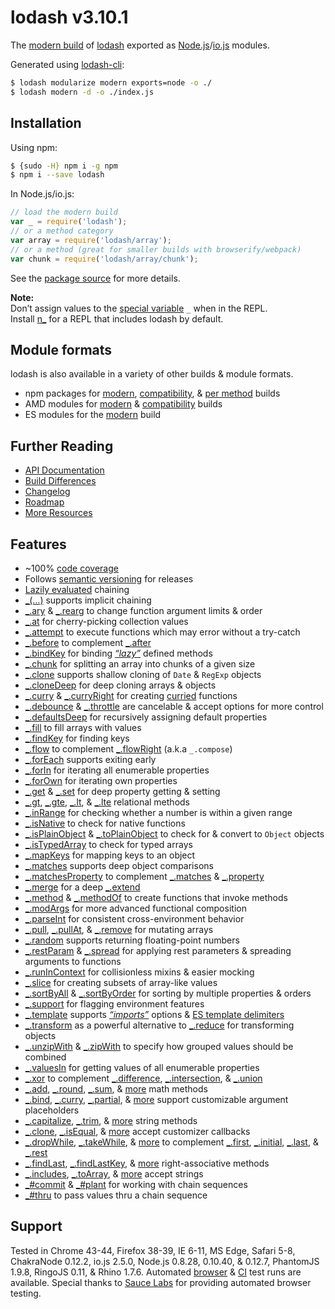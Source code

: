 # lodash v3.10.1

The [modern build](https://github.com/lodash/lodash/wiki/Build-Differences) of [lodash](https://lodash.com/) exported as [Node.js](http://nodejs.org/)/[io.js](https://iojs.org/) modules.

Generated using [lodash-cli](https://www.npmjs.com/package/lodash-cli):
```bash
$ lodash modularize modern exports=node -o ./
$ lodash modern -d -o ./index.js
```

## Installation

Using npm:

```bash
$ {sudo -H} npm i -g npm
$ npm i --save lodash
```

In Node.js/io.js:

```js
// load the modern build
var _ = require('lodash');
// or a method category
var array = require('lodash/array');
// or a method (great for smaller builds with browserify/webpack)
var chunk = require('lodash/array/chunk');
```

See the [package source](https://github.com/lodash/lodash/tree/3.10.1-npm) for more details.

**Note:**<br>
Don’t assign values to the [special variable](http://nodejs.org/api/repl.html#repl_repl_features) `_` when in the REPL.<br>
Install [n_](https://www.npmjs.com/package/n_) for a REPL that includes lodash by default.

## Module formats

lodash is also available in a variety of other builds & module formats.

 * npm packages for [modern](https://www.npmjs.com/package/lodash), [compatibility](https://www.npmjs.com/package/lodash-compat), & [per method](https://www.npmjs.com/browse/keyword/lodash-modularized) builds
 * AMD modules for [modern](https://github.com/lodash/lodash/tree/3.10.1-amd) & [compatibility](https://github.com/lodash/lodash-compat/tree/3.10.1-amd) builds
 * ES modules for the [modern](https://github.com/lodash/lodash/tree/3.10.1-es) build

## Further Reading

  * [API Documentation](https://lodash.com/public)
  * [Build Differences](https://github.com/lodash/lodash/wiki/Build-Differences)
  * [Changelog](https://github.com/lodash/lodash/wiki/Changelog)
  * [Roadmap](https://github.com/lodash/lodash/wiki/Roadmap)
  * [More Resources](https://github.com/lodash/lodash/wiki/Resources)

## Features

 * ~100% [code coverage](https://coveralls.io/r/lodash)
 * Follows [semantic versioning](http://semver.org/) for releases
 * [Lazily evaluated](http://filimanjaro.com/blog/2014/introducing-lazy-evaluation/) chaining
 * [_(…)](https://lodash.com/public#_) supports implicit chaining
 * [_.ary](https://lodash.com/public#ary) & [_.rearg](https://lodash.com/public#rearg) to change function argument limits & order
 * [_.at](https://lodash.com/public#at) for cherry-picking collection values
 * [_.attempt](https://lodash.com/public#attempt) to execute functions which may error without a try-catch
 * [_.before](https://lodash.com/public#before) to complement [_.after](https://lodash.com/public#after)
 * [_.bindKey](https://lodash.com/public#bindKey) for binding [*“lazy”*](http://michaux.ca/articles/lazy-function-definition-pattern) defined methods
 * [_.chunk](https://lodash.com/public#chunk) for splitting an array into chunks of a given size
 * [_.clone](https://lodash.com/public#clone) supports shallow cloning of `Date` & `RegExp` objects
 * [_.cloneDeep](https://lodash.com/public#cloneDeep) for deep cloning arrays & objects
 * [_.curry](https://lodash.com/public#curry) & [_.curryRight](https://lodash.com/public#curryRight) for creating [curried](http://hughfdjackson.com/javascript/why-curry-helps/) functions
 * [_.debounce](https://lodash.com/public#debounce) & [_.throttle](https://lodash.com/public#throttle) are cancelable & accept options for more control
 * [_.defaultsDeep](https://lodash.com/public#defaultsDeep) for recursively assigning default properties
 * [_.fill](https://lodash.com/public#fill) to fill arrays with values
 * [_.findKey](https://lodash.com/public#findKey) for finding keys
 * [_.flow](https://lodash.com/public#flow) to complement [_.flowRight](https://lodash.com/public#flowRight) (a.k.a `_.compose`)
 * [_.forEach](https://lodash.com/public#forEach) supports exiting early
 * [_.forIn](https://lodash.com/public#forIn) for iterating all enumerable properties
 * [_.forOwn](https://lodash.com/public#forOwn) for iterating own properties
 * [_.get](https://lodash.com/public#get) & [_.set](https://lodash.com/public#set) for deep property getting & setting
 * [_.gt](https://lodash.com/public#gt), [_.gte](https://lodash.com/public#gte), [_.lt](https://lodash.com/public#lt), & [_.lte](https://lodash.com/public#lte) relational methods
 * [_.inRange](https://lodash.com/public#inRange) for checking whether a number is within a given range
 * [_.isNative](https://lodash.com/public#isNative) to check for native functions
 * [_.isPlainObject](https://lodash.com/public#isPlainObject) & [_.toPlainObject](https://lodash.com/public#toPlainObject) to check for & convert to `Object` objects
 * [_.isTypedArray](https://lodash.com/public#isTypedArray) to check for typed arrays
 * [_.mapKeys](https://lodash.com/public#mapKeys) for mapping keys to an object
 * [_.matches](https://lodash.com/public#matches) supports deep object comparisons
 * [_.matchesProperty](https://lodash.com/public#matchesProperty) to complement [_.matches](https://lodash.com/public#matches) & [_.property](https://lodash.com/public#property)
 * [_.merge](https://lodash.com/public#merge) for a deep [_.extend](https://lodash.com/public#extend)
 * [_.method](https://lodash.com/public#method) & [_.methodOf](https://lodash.com/public#methodOf) to create functions that invoke methods
 * [_.modArgs](https://lodash.com/public#modArgs) for more advanced functional composition
 * [_.parseInt](https://lodash.com/public#parseInt) for consistent cross-environment behavior
 * [_.pull](https://lodash.com/public#pull), [_.pullAt](https://lodash.com/public#pullAt), & [_.remove](https://lodash.com/public#remove) for mutating arrays
 * [_.random](https://lodash.com/public#random) supports returning floating-point numbers
 * [_.restParam](https://lodash.com/public#restParam) & [_.spread](https://lodash.com/public#spread) for applying rest parameters & spreading arguments to functions
 * [_.runInContext](https://lodash.com/public#runInContext) for collisionless mixins & easier mocking
 * [_.slice](https://lodash.com/public#slice) for creating subsets of array-like values
 * [_.sortByAll](https://lodash.com/public#sortByAll) & [_.sortByOrder](https://lodash.com/public#sortByOrder) for sorting by multiple properties & orders
 * [_.support](https://lodash.com/public#support) for flagging environment features
 * [_.template](https://lodash.com/public#template) supports [*“imports”*](https://lodash.com/public#templateSettings-imports) options & [ES template delimiters](http://people.mozilla.org/~jorendorff/es6-draft.html#sec-template-literal-lexical-components)
 * [_.transform](https://lodash.com/public#transform) as a powerful alternative to [_.reduce](https://lodash.com/public#reduce) for transforming objects
 * [_.unzipWith](https://lodash.com/public#unzipWith) & [_.zipWith](https://lodash.com/public#zipWith) to specify how grouped values should be combined
 * [_.valuesIn](https://lodash.com/public#valuesIn) for getting values of all enumerable properties
 * [_.xor](https://lodash.com/public#xor) to complement [_.difference](https://lodash.com/public#difference), [_.intersection](https://lodash.com/public#intersection), & [_.union](https://lodash.com/public#union)
 * [_.add](https://lodash.com/public#add), [_.round](https://lodash.com/public#round), [_.sum](https://lodash.com/public#sum), &
   [more](https://lodash.com/public "_.ceil & _.floor") math methods
 * [_.bind](https://lodash.com/public#bind), [_.curry](https://lodash.com/public#curry), [_.partial](https://lodash.com/public#partial), &
   [more](https://lodash.com/public "_.bindKey, _.curryRight, _.partialRight") support customizable argument placeholders
 * [_.capitalize](https://lodash.com/public#capitalize), [_.trim](https://lodash.com/public#trim), &
   [more](https://lodash.com/public "_.camelCase, _.deburr, _.endsWith, _.escapeRegExp, _.kebabCase, _.pad, _.padLeft, _.padRight, _.repeat, _.snakeCase, _.startCase, _.startsWith, _.trimLeft, _.trimRight, _.trunc, _.words") string methods
 * [_.clone](https://lodash.com/public#clone), [_.isEqual](https://lodash.com/public#isEqual), &
   [more](https://lodash.com/public "_.assign, _.cloneDeep, _.merge") accept customizer callbacks
 * [_.dropWhile](https://lodash.com/public#dropWhile), [_.takeWhile](https://lodash.com/public#takeWhile), &
   [more](https://lodash.com/public "_.drop, _.dropRight, _.dropRightWhile, _.take, _.takeRight, _.takeRightWhile") to complement [_.first](https://lodash.com/public#first), [_.initial](https://lodash.com/public#initial), [_.last](https://lodash.com/public#last), & [_.rest](https://lodash.com/public#rest)
 * [_.findLast](https://lodash.com/public#findLast), [_.findLastKey](https://lodash.com/public#findLastKey), &
   [more](https://lodash.com/public "_.curryRight, _.dropRight, _.dropRightWhile, _.flowRight, _.forEachRight, _.forInRight, _.forOwnRight, _.padRight, partialRight, _.takeRight, _.trimRight, _.takeRightWhile") right-associative methods
 * [_.includes](https://lodash.com/public#includes), [_.toArray](https://lodash.com/public#toArray), &
   [more](https://lodash.com/public "_.at, _.countBy, _.every, _.filter, _.find, _.findLast, _.findWhere, _.forEach, _.forEachRight, _.groupBy, _.indexBy, _.invoke, _.map, _.max, _.min, _.partition, _.pluck, _.reduce, _.reduceRight, _.reject, _.shuffle, _.size, _.some, _.sortBy, _.sortByAll, _.sortByOrder, _.sum, _.where") accept strings
 * [_#commit](https://lodash.com/public#prototype-commit) & [_#plant](https://lodash.com/public#prototype-plant) for working with chain sequences
 * [_#thru](https://lodash.com/public#thru) to pass values thru a chain sequence

## Support

Tested in Chrome 43-44, Firefox 38-39, IE 6-11, MS Edge, Safari 5-8, ChakraNode 0.12.2, io.js 2.5.0, Node.js 0.8.28, 0.10.40, & 0.12.7, PhantomJS 1.9.8, RingoJS 0.11, & Rhino 1.7.6.
Automated [browser](https://saucelabs.com/u/lodash) & [CI](https://travis-ci.org/lodash/lodash/) test runs are available. Special thanks to [Sauce Labs](https://saucelabs.com/) for providing automated browser testing.
